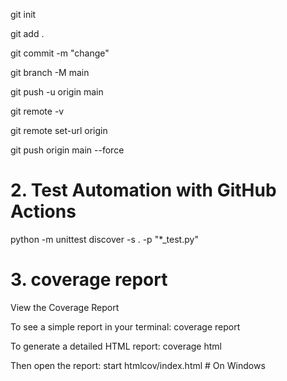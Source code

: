 git init

git add .

git commit -m "change"

git branch -M main

git push -u origin main


git remote -v

git remote set-url origin

git push origin main --force

# 2. Test Automation with GitHub Actions
python -m unittest discover -s . -p "*_test.py"
# 3. coverage report
View the Coverage Report

To see a simple report in your terminal:
coverage report

To generate a detailed HTML report:
coverage html

Then open the report:
start htmlcov/index.html   # On Windows